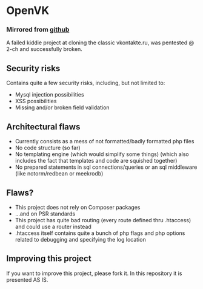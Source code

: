 # OpenVK

### Mirrored from [github](https://github.com/openvk/openvk)

A failed kiddie project at cloning the classic vkontakte.ru, was pentested @ 2-ch and successfully broken.

## Security risks

Contains quite a few security risks, including, but not limited to:

* Mysql injection possibilities
* XSS possibilities
* Missing and/or broken field validation
 

## Architectural flaws

* Currently consists as a mess of not formatted/badly formatted php files
* No code structure (so far)
* No templating engine (which would simplify some things) (which also includes the fact that templates and code are squished together)
* No prepared statements in sql connections/queries or an sql middleware (like notorm/redbean or meekrodb)


## Flaws?

* This project does not rely on Composer packages
* ...and on PSR standards
* This project has quite bad routing (every route defined thru .htaccess) and could use a router instead
* .htaccess itself contains quite a bunch of php flags and php options related to debugging and specifying the log location
 

## Improving this project

If you want to improve this project, please fork it. In this repository it is presented AS IS.
